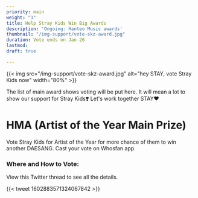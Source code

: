 ```yaml
---
priority: main
weight: "1"
title: Help Stray Kids Win Big Awards
description: 'Ongoing: Hanteo Music awards'
thumbnail: "/img-support/vote-skz-award.jpg"
duration: Vote ends on Jan 26
lastmod: 
draft: true

---
```

{{< img src="/img-support/vote-skz-award.jpg" alt="hey STAY, vote Stray Kids now" width="80%" >}}

The list of main award shows voting will be put here. It will mean a lot to show our support for Stray Kids❣️ Let's work together STAY❤️

# HMA (Artist of the Year Main Prize)

Vote Stray Kids for Artist of the Year for more chance of them to win another DAESANG. Cast your vote on Whosfan app.

### Where and How to Vote:

View this Twitter thread to see all the details.

{{< tweet 1602883571324067842 >}}